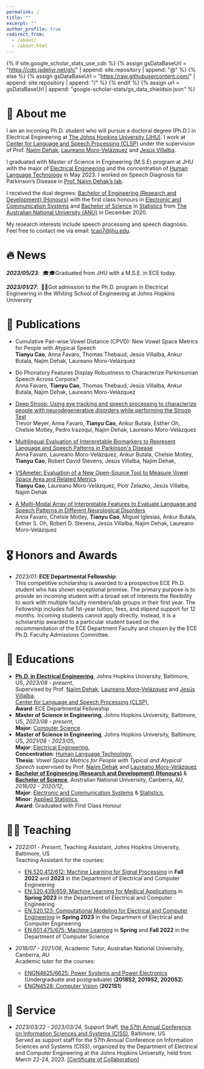 ```yaml
---
permalink: /
title: ""
excerpt: ""
author_profile: true
redirect_from: 
  - /about/
  - /about.html
---
```


{% if site.google_scholar_stats_use_cdn %}
{% assign gsDataBaseUrl = "https://cdn.jsdelivr.net/gh/" | append: site.repository | append: "@" %}
{% else %}
{% assign gsDataBaseUrl = "https://raw.githubusercontent.com/" | append: site.repository | append: "/" %}
{% endif %}
{% assign url = gsDataBaseUrl | append: "google-scholar-stats/gs_data_shieldsio.json" %}

<span class='anchor' id='about-me'></span>

# 🙋 About me

I am an incoming Ph.D. student who will pursue a doctoral degree (Ph.D.) in Electrical Engineering at [The Johns Hopkins University (JHU)](https://www.jhu.edu/). I work at [Center for Language and Speech Processing (CLSP)](https://www.clsp.jhu.edu/) under the supervision of Prof. [Najim Dehak](https://engineering.jhu.edu/faculty/najim-dehak/), [Laureano Moro-Velázquez](https://www.clsp.jhu.edu/faculty/laureano-moro-velazquez/) and [Jesús Villalba](https://www.clsp.jhu.edu/faculty/jesus-villalba/).        

I graduated with Master of Science in Engineering (M.S.E) program at JHU with the major of [Electrical Engineering](https://engineering.jhu.edu/ece/academics/masters-program/) and the concentration of [Human Language Technology](https://www.clsp.jhu.edu/human-language-technology-masters/) in May 2023. I worked on Speech Diagnosis for Parkinson’s Disease in [Prof. Najim Dehak’s lab](https://engineering.jhu.edu/najim/). 

I received the dual degrees: [Bachelor of Engineering (Research and Development) (Honours)](https://programsandcourses.anu.edu.au/2016/program/aenrd) with the first class honours in [Electronic and Communication Systems](https://programsandcourses.anu.edu.au/2016/major/ELCO-MAJ) and [Bachelor of Science](https://programsandcourses.anu.edu.au/2016/program/bsc) in [Statistics](https://programsandcourses.anu.edu.au/2016/major/STAT-MAJ) from [The Australian National University (ANU)](https://www.anu.edu.au/) in December 2020.             

My research interests include speech processing and speech diagnosis. Feel free to contact me via email: <a href="mailto:tcao7@jhu.edu">tcao7@jhu.edu</a>.


# 🔥 News

***2023/05/23***: &nbsp;🎓🎓Graduated from JHU with a M.S.E. in ECE today.

***2023/01/27***: &nbsp;🎉🎉Got admission to the Ph.D. program in Electrical Engineering in the Whiting School of Engineering at Johns Hopkins University

 
 
# 📝 Publications 
- Cumulative Pair-wise Vowel Distance (CPVD): New Vowel Space Metrics for People with Atypical Speech                           
**Tianyu Cao**, Anna Favaro, Thomas Thebaud, Jesús Villalba, Ankur Butala, Najim Dehak, Laureano Moro-Velázquez

- Do Phonatory Features Display Robustness to Characterize Parkinsonian Speech Across Corpora?                 
Anna Favaro, **Tianyu Cao**, Thomas Thebaud, Jesús Villalba, Ankur Butala, Najim Dehak, Laureano Moro-Velázquez

- [Deep Stroop: Using eye tracking and speech processing to characterize people with neurodegenerative disorders while performing the Stroop Test](https://www.medrxiv.org/content/medrxiv/early/2023/06/01/2023.05.30.23290742.full.pdf)             
Trevor Meyer, Anna Favaro, **Tianyu Cao**, Ankur Butala, Esther Oh, Chelsie Motley, Pedro Irazoqui, Najim Dehak, Laureano Moro-Velázquez

- [Multilingual Evaluation of Interpretable Biomarkers to Represent Language and Speech Patterns in Parkinson's Disease](https://www.frontiersin.org/articles/10.3389/fneur.2023.1142642/full)             
Anna Favaro, Laureano Moro-Velázquez, Ankur Butala, Chelsie Motley, **Tianyu Cao**, Robert David Stevens, Jesús Villalba, Najim Dehak, 

- [VSAmeter: Evaluation of a New Open-Source Tool to Measure Vowel Space Area and Related Metrics](https://www.researchgate.net/profile/Tianyu-Cao-9/publication/367482413_VSAmeter_Evaluation_of_a_New_Open-Source_Tool_to_Measure_Vowel_Space_Area_and_Related_Metrics/links/63e52a1cc002331f7266dcf9/VSAmeter-Evaluation-of-a-New-Open-Source-Tool-to-Measure-Vowel-Space-Area-and-Related-Metrics.pdf)             
**Tianyu Cao**, Laureano Moro-Velázquez, Piotr Żelazko, Jesús Villalba, Najim Dehak

- [A Multi-Modal Array of Interpretable Features to Evaluate Language and Speech Patterns in Different Neurological Disorders](https://ieeexplore.ieee.org/abstract/document/10022435)             
Anna Favaro, Chelsie Motley, **Tianyu Cao**, Miguel Iglesias, Ankur Butala, Esther S. Oh, Robert D. Stevens, Jesús Villalba, Najim Dehak, Laureano Moro-Velázquez


<!-- <div class='paper-box'><div class='paper-box-image'><div><div class="badge">CVPR 2016</div><img src='images/500x300.png' alt="sym" width="100%"></div></div>
<div class='paper-box-text' markdown="1">

[Deep Residual Learning for Image Recognition](https://openaccess.thecvf.com/content_cvpr_2016/papers/He_Deep_Residual_Learning_CVPR_2016_paper.pdf)

**Kaiming He**, Xiangyu Zhang, Shaoqing Ren, Jian Sun

[**Project**](https://scholar.google.com/citations?view_op=view_citation&hl=zh-CN&user=DhtAFkwAAAAJ&citation_for_view=DhtAFkwAAAAJ:ALROH1vI_8AC) <strong><span class='show_paper_citations' data='DhtAFkwAAAAJ:ALROH1vI_8AC'></span></strong>
- Lorem ipsum dolor sit amet, consectetur adipiscing elit. Vivamus ornare aliquet ipsum, ac tempus justo dapibus sit amet. 
</div>
</div>

- [Lorem ipsum dolor sit amet, consectetur adipiscing elit. Vivamus ornare aliquet ipsum, ac tempus justo dapibus sit amet](https://github.com), A, B, C, **CVPR 2020** -->

# 🎖 Honors and Awards
- *2023/01*: **ECE Departmental Fellowship**:                  
  This competitive scholarship is awarded to a prospective ECE Ph.D. student who has shown exceptional promise. The primary purpose is to provide an incoming student with a broad set of interests the flexibility to work with multiple faculty members/lab groups in their first year. The Fellowship includes full 1st-year tuition, fees, and stipend support for 12 months. Incoming students cannot apply directly. Instead, it is a scholarship awarded to a particular student based on the recommendation of the ECE Department Faculty and chosen by the ECE Ph.D. Faculty Admissions Committee. 


# 📖 Educations
- [**Ph.D. in Electrical Engineering**](https://engineering.jhu.edu/ece/academics/phd-program/), Johns Hopkins University, Baltimore, US, *2023/08 - present*,                      
  Supervised by Prof. [Najim Dehak](https://engineering.jhu.edu/faculty/najim-dehak/), [Laureano Moro-Velázquez](https://www.clsp.jhu.edu/faculty/laureano-moro-velazquez/) and [Jesús Villalba](https://www.clsp.jhu.edu/faculty/jesus-villalba/),                  
  [Center for Language and Speech Processing (CLSP)](https://www.clsp.jhu.edu/),                 
  **Award**: ECE Departmental Fellowship 
- **Master of Science in Engineering**, Johns Hopkins University, Baltimore, US, *2023/08 - present*,                              
  **Major**: [Computer Science](https://www.cs.jhu.edu/academic-programs/graduate-studies/mse-programs/)                                                   
- **Master of Science in Engineering**, Johns Hopkins University, Baltimore, US, *2021/08 - 2023/05*,                                     
  **Major**: [Electrical Engineering](https://engineering.jhu.edu/ece/academics/masters-program/),                       
  **Concentration**: [Human Language Technology](https://www.clsp.jhu.edu/human-language-technology-masters/),          
  **Thesis**: _Vowel Space Metrics for People with Typical and Atypical Speech_ supervised by Prof. [Najim Dehak](https://engineering.jhu.edu/faculty/najim-dehak/) and [Laureano Moro-Velázquez](https://www.clsp.jhu.edu/faculty/laureano-moro-velazquez/)                      
- [**Bachelor of Engineering (Research and Development) (Honours)**](https://programsandcourses.anu.edu.au/2016/program/aenrd) &               
  [**Bachelor of Science**](https://programsandcourses.anu.edu.au/2016/program/bsc), Australian National Univerisity, Canberra, AU, *2016/02 - 2020/12*,                
  **Major**: [Electronic and Communication Systems](https://programsandcourses.anu.edu.au/2016/major/ELCO-MAJ) & [Statistics](https://programsandcourses.anu.edu.au/2016/major/STAT-MAJ),        
  **Minor**: [Applied Statistics](https://programsandcourses.anu.edu.au/2016/minor/APST-MIN),      
  **Award**: Graduated with First Class Honour
  
# 🧑‍🏫 Teaching
- *2022/01 - Present*, Teaching Assistant, Johns Hopkins University, Baltimore, US                     
Teaching Assistant for the courses:               
  * [EN.520.412/612: Machine Learning for Signal Processing](https://e-catalogue.jhu.edu/engineering/full-time-residential-programs/degree-programs/electrical-computer-engineering/#coursestext) in **Fall 2022** and **2023** in the Department of Electrical and Computer Engineering                       
  * [EN.520.439/659: Machine Learning for Medical Applications](https://e-catalogue.jhu.edu/engineering/full-time-residential-programs/degree-programs/electrical-computer-engineering/#coursestext) in **Spring 2023** in the Department of Electrical and Computer Engineering                                 
  * [EN.520.123: Computational Modeling for Electrical and Computer Engineering](https://e-catalogue.jhu.edu/engineering/full-time-residential-programs/degree-programs/electrical-computer-engineering/#coursestext) in **Spring 2023** in the Department of Electrical and Computer Engineering                               
  * [EN.601.475/675: Machine Learning](https://e-catalogue.jhu.edu/engineering/full-time-residential-programs/degree-programs/computer-science/#coursestext) in **Spring** and **Fall 2022** in the Department of Computer Science                                      

- *2018/07 - 2021/06*, Academic Tutor, Australian National Univerisity, Canberra, AU    
Academic tutor for the courses:                                   
  * [ENGN4625/6625: Power Systems and Power Electronics](https://programsandcourses.anu.edu.au/2020/course/engn4625) (Undergraduate and postgraduate) (**2018S2, 2019S2, 2020S2**)    
  * [ENGN4528: Computer Vision](https://programsandcourses.anu.edu.au/2021/course/engn4528) (**2021S1**)                             
       
# 💁 Service
- *2023/03/22 - 2023/03/24*, Support Staff, [the 57th Annual Conference on Information Sciences and Systems (CISS)](https://ciss.jhu.edu/), Baltimore, US        
Served as support staff for the 57th Annual Conference on Information Sciences and Systems (CISS), organized by the Department of Electrical and Computer Engineering at the Johns Hopkins University, held from March 22-24, 2023. [[Certificate of Collaboration]](https://www.dropbox.com/s/qcfnx457rrtb6ki/Certificate%20of%20Collaboration_CISS.pdf?dl=0)




<!-- # 💬 Invited Talks
- *2021.06*, Lorem ipsum dolor sit amet, consectetur adipiscing elit. Vivamus ornare aliquet ipsum, ac tempus justo dapibus sit amet. 
- *2021.03*, Lorem ipsum dolor sit amet, consectetur adipiscing elit. Vivamus ornare aliquet ipsum, ac tempus justo dapibus sit amet.  \| [\[video\]](https://github.com/) -->

<!-- # 💻 Internships
- *2019.05 - 2020.02*, [Lorem](https://github.com/), China. -->
